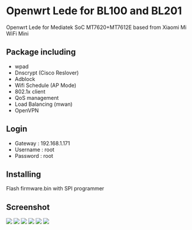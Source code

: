 # Openwrt Lede for BL100 and BL201
Openwrt Lede for Mediatek SoC MT7620+MT7612E based from Xiaomi Mi WiFi Mini 
## Package including
- wpad
- Dnscrypt (Cisco Reslover)
- Adblock
- Wifi Schedule (AP Mode)
- 802.1x client 
- QoS management
- Load Balancing (mwan)
- OpenVPN
## Login
- Gateway   : 192.168.1.171
- Username  : root
- Password  : root
## Installing
Flash firmware.bin with SPI programmer
## Screenshot
![](https://i.ibb.co/hCmpCZy/1.png)
![](https://i.ibb.co/QjL5dzh/2.png)
![](https://i.ibb.co/7KfN7mj/3.png)
![](https://i.ibb.co/fYfcjYW/4.png)
![](https://i.ibb.co/5cs32CJ/5.png)
![](https://i.ibb.co/tLh9c2B/6.png)
